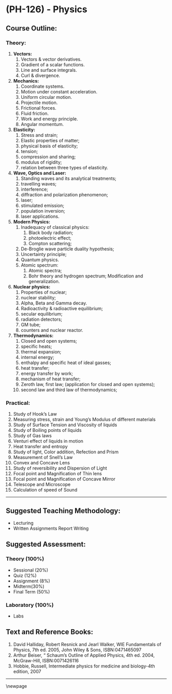 # **(PH-126) - Physics**

## **Course Outline:**

### **Theory**:
1. **Vectors:**
   1. Vectors & vector derivatives.
   2. Gradient of a scalar functions. 
   3. Line and surface integrals.
   4. Curl & divergence.
2. **Mechanics:**
   1. Coordinate systems. 
   2. Motion under constant acceleration.
   3. Uniform circular motion.
   4. Projectile motion.
   5. Frictional forces.
   6. Fluid friction.
   7. Work and energy principle.
   8. Angular momentum.
3. **Elasticity:**
   1. Stress and strain;
   2. Elastic properties of matter;
   3. physical basis of elasticity; 
   4. tension; 
   5. compression and sharing; 
   6. modulus of rigidity; 
   7. relation between three types of elasticity.
4. **Wave, Optics and Laser:**
   1. Standing waves and its analytical treatments;
   2. travelling waves; 
   3. interference; 
   4. diffraction and polarization phenomenon;
   5. laser;
   6. stimulated emission;
   7. population inversion; 
   8. laser applications.
5. **Modern Physics:** 
   1. Inadequacy of classical physics: 
      1. Black body radiation; 
      2. photoelectric effect; 
      3. Compton scattering;
   2. De-Broglie wave particle duality hypothesis;
   3. Uncertainty principle; 
   4. Quantum physics.
   5. Atomic spectrum: 
       1.  Atomic spectra; 
       2.  Bohr theory and hydrogen spectrum; Modification and generalization.
6. **Nuclear physics:** 
   1. Properties of nuclear; 
   2. nuclear stability; 
   3. Alpha, Beta and Gamma decay.
   4. Radioactivity & radioactive equilibrium;
   5. secular equilibrium; 
   6. radiation detectors; 
   7. GM tube; 
   8. counters and nuclear reactor.
7. **Thermodynamics:**
   1. Closed and open systems; 
   2. specific heats; 
   3. thermal expansion; 
   4. internal energy; 
   5. enthalpy and specific heat of ideal gasses;
   6. heat transfer; 
   7. energy transfer by work;
   8. mechanism of heat transfer; 
   9. Zeroth law, first law; (application for closed and open systems); 
   10. second law and third law of thermodynamics;
### **Practical:**
1. Study of Hook’s Law
2. Measuring stress, strain and Young’s Modulus of different materials
3. Study of Surface Tension and Viscosity of liquids
4. Study of Boiling points of liquids
5. Study of Gas laws
6. Venturi effect of liquids in motion
7. Heat transfer and entropy
8. Study of light, Color addition, Refection and Prism
9. Measurement of Snell’s Law
10. Convex and Concave Lens
11. Study of reversibility and Dispersion of Light
12. Focal point and Magnification of Thin lens
13. Focal point and Magnification of Concave Mirror
14. Telescope and Microscope
15. Calculation of speed of Sound

---

## **Suggested Teaching Methodology:**
- Lecturing
- Written Assignments Report Writing

## **Suggested Assessment:**

### **Theory (100%)**

- Sessional (20%)
- Quiz (12%)
- Assignment (8%)
- Midterm(30%) 
- Final Term (50%)

### **Laboratory (100%)**
- Labs

## **Text and Reference Books:**
1. David Halliday, Robert Resnick and Jearl Walker, WIE Fundamentals of Physics, 7th ed. 2005, John Wiley & Sons, ISBN:0471465097
2. Arthur Beiser, “ Schaum’s Outline of Applied Physics, 4th ed. 2004, McGraw-Hill, ISBN:0071426116
3. Hobbie, Russell, Intermediate physics for medicine and biology-4th edition, 2007

___
\newpage